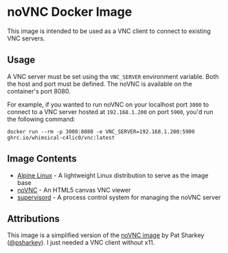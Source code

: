 # noVNC Docker Image

This image is intended to be used as a VNC client to connect to existing VNC servers.

## Usage

A VNC server must be set using the `VNC_SERVER` environment variable. Both the host and port must be defined. The noVNC is available on the container's port 8080.

For example, if you wanted to run noVNC on your localhost port `3000` to connect to a VNC server hosted at `192.168.1.200` on port `5900`, you'd run the following command:

`docker run --rm -p 3000:8080 -e VNC_SERVER=192.168.1.200:5900 ghrc.io/whimsical-c4lic0/vnc:latest`

## Image Contents

- [Alpine Linux](https://www.alpinelinux.org) - A lightweight Linux distribution to serve as the image base
- [noVNC](https://novnc.com) - An HTML5 canvas VNC viewer
- [supervisord](http://supervisord.org) - A process control system for managing the noVNC server

## Attributions

This image is a simplified version of the [noVNC image](https://github.com/psharkey/docker/tree/master/novnc) by Pat Sharkey ([@psharkey](https://github.com/psharkey)). I just needed a VNC client without x11.

